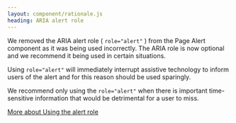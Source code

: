 ```yaml
---
layout: component/rationale.js
heading: ARIA alert role
---
```


We removed the ARIA alert role ( `role="alert"` ) from the Page Alert component as it was being used incorrectly. The ARIA role is now optional and we recommend it being used in certain situations.

Using `role="alert"` will immediately interrupt assistive technology to inform users of the alert and for this reason should be used sparingly.

We recommend only using the `role="alert"` when there is important time-sensitive information that would be detrimental for a user to miss.

[More about Using the alert role](https://developer.mozilla.org/en-US/docs/Web/Accessibility/ARIA/ARIA_Techniques/Using_the_alert_role)
